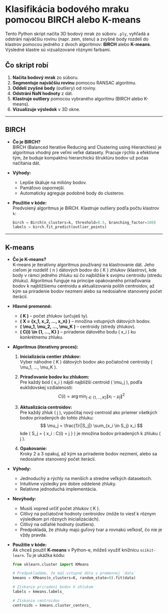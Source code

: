 # Klasifikácia bodového mraku pomocou BIRCH alebo K-means

Tento Python skript načíta 3D bodový mrak zo súboru `.ply`, vyhľadá a odstráni najväčšiu rovinu (napr. zem, stenu) a zvyšné body rozdelí do klastrov pomocou jedného z dvoch algoritmov: **BIRCH** alebo **K-means**. Výsledné klastre sú vizualizované rôznymi farbami.

## Čo skript robí

1. **Načíta bodový mrak** zo súboru.
2. **Segmentuje najväčšiu rovinu** pomocou RANSAC algoritmu.
3. **Oddelí zvyšné body** (outliery) od roviny.
4. **Odstráni NaN hodnoty** z dát.
5. **Klastruje outliery** pomocou vybraného algoritmu (BIRCH alebo K-means).
6. **Vizualizuje výsledok** v 3D okne.

---

## BIRCH

- **Čo je BIRCH?**  
  BIRCH (Balanced Iterative Reducing and Clustering using Hierarchies) je algoritmus vhodný pre veľmi veľké datasety. Pracuje rýchlo a efektívne tým, že buduje kompaktnú hierarchickú štruktúru bodov už počas načítania dát.

- **Výhody:**  
  - Lepšie škáluje na milióny bodov.
  - Pamäťovo úspornejší.
  - Automaticky agreguje podobné body do clusterov.

- **Použitie v kóde:**  
  Predvolený algoritmus je BIRCH. Klastruje outliery podľa počtu klastrov `k`:
  
  ```python
  birch = Birch(n_clusters=k, threshold=0.5, branching_factor=100)
  labels = birch.fit_predict(outlier_points)

---

## K-means

- **Čo je K-means?**  
  K-means je iteratívny algoritmus používaný na klastrovanie dát. Jeho cieľom je rozdeliť \( n \) dátových bodov do \( K \) zhlukov (klastrov), kde body v rámci jedného zhluku sú čo najbližšie k svojmu centroidu (stredu zhluku). Algoritmus funguje na princípe opakovaného priraďovania bodov k najbližšiemu centroidu a aktualizovania polôh centroidov, až kým sa priradenie bodov nezmení alebo sa nedosiahne stanovený počet iterácií.

- **Hlavné premenné:**
    - **\( K \)** – počet zhlukov (určuješ ty).
    - **\( X = \{x_1, x_2, ..., x_n\} \)** – množina vstupných dátových bodov.
    - **\( \mu_1, \mu_2, ..., \mu_K \)** – centroidy (stredy zhlukov).
    - **\( C(i) \in \{1, ..., K\} \)** – priradenie dátového bodu \( x_i \) ku konkrétnemu zhluku.

- **Algoritmus (iteratívny proces):**
    1. **Inicializácia centier zhlukov:**  
       Vyber náhodne \( K \) dátových bodov ako počiatočné centroidy \( \mu_1, ..., \mu_K \).
    
    2. **Priraďovanie bodov ku zhlukom:**  
       Pre každý bod \( x_i \) nájdi najbližší centroid \( \mu_j \), podľa euklidovskej vzdialenosti:
       $$
       C(i) = \arg\min_{j \in \{1, ..., K\}} \left\| x_i - \mu_j \right\|^2
       $$

    3. **Aktualizácia centroidov:**  
       Pre každý zhluk \( j \), vypočítaj nový centroid ako priemer všetkých bodov priradených do tohto zhluku:
       $$
       \mu_j = \frac{1}{|S_j|} \sum_{x_i \in S_j} x_i
       $$
       kde \( S_j = \{ x_i : C(i) = j \} \) je množina bodov priradených k zhluku \( j \).

    4. **Opakovanie:**  
       Kroky 2 a 3 opakuj, až kým sa priradenie bodov nezmení, alebo sa nedosiahne stanovený počet iterácií.

- **Výhody:**
    - Jednoduchý a rýchly na menších a stredne veľkých datasetoch.
    - Intuitívne výsledky pre dobre oddelené zhluky.
    - Relatívne jednoduchá implementácia.

- **Nevýhody:**
    - Musíš vopred určiť počet zhlukov \( K \).
    - Citlivý na počiatočné hodnoty centroidov (môže to viesť k rôznym výsledkom pri rôznych inicializáciách).
    - Citlivý na odľahlé hodnoty (outliers).
    - Predpokladá, že zhluky majú guľový tvar a rovnakú veľkosť, čo nie je vždy pravda.

- **Použitie v kóde:**  
  Ak chceš použiť **K-means** v Python-e, môžeš využiť knižnicu `scikit-learn`. Tu je ukážka kódu:

  ```python
  from sklearn.cluster import KMeans

  # Predpokladáme, že máš vstupné dáta v premennej `data`
  kmeans = KMeans(n_clusters=K, random_state=0).fit(data)

  # Získanie priradení bodov k zhlukom
  labels = kmeans.labels_

  # Získanie centroidov
  centroids = kmeans.cluster_centers_
